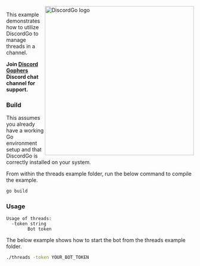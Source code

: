 <img align="right" alt="DiscordGo logo" src="/docs/img/discordgo.svg" width="400">

This example demonstrates how to utilize DiscordGo to manage threads
in a channel.

**Join [Discord Gophers](https://discord.gg/0f1SbxBZjYoCtNPP)
Discord chat channel for support.**

### Build

This assumes you already have a working Go environment setup and that
DiscordGo is correctly installed on your system.

From within the threads example folder, run the below command to compile the
example.

```sh
go build
```

### Usage

```
Usage of threads:
  -token string
    	Bot token
```

The below example shows how to start the bot from the threads example folder.

```sh
./threads -token YOUR_BOT_TOKEN
```
